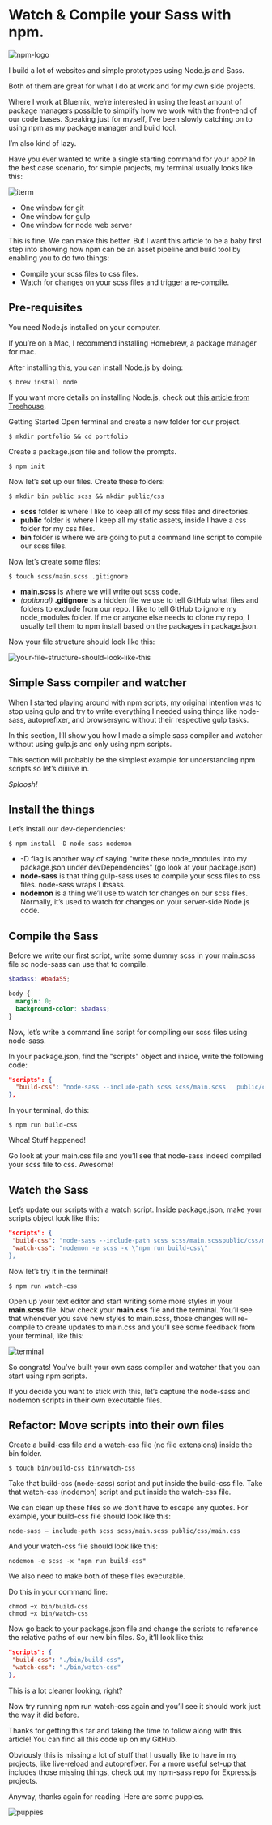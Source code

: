 # Watch & Compile your Sass with npm.

![npm-logo](https://cdn-images-1.medium.com/max/800/1*0fr3PbT2XqjsMD52sc2-NQ.png)

I build a lot of websites and simple prototypes using Node.js and Sass.

Both of them are great for what I do at work and for my own side projects.

Where I work at Bluemix, we’re interested in using the least amount of package managers possible to simplify how we work with the front-end of our code bases. Speaking just for myself, I’ve been slowly catching on to using npm as my package manager and build tool.

I’m also kind of lazy.

Have you ever wanted to write a single starting command for your app? In the best case scenario, for simple projects, my terminal usually looks like this:

![iterm](https://cdn-images-1.medium.com/max/800/1*jldAraopNj972njyWe71Fg.png)

* One window for git
* One window for gulp
* One window for node web server

This is fine. We can make this better. But I want this article to be a baby first step into showing how npm can be an asset pipeline and build tool by enabling you to do two things:

* Compile your scss files to css files.
* Watch for changes on your scss files and trigger a re-compile.

## Pre-requisites

You need Node.js installed on your computer.

If you’re on a Mac, I recommend installing Homebrew, a package manager for mac.

After installing this, you can install Node.js by doing:

```
$ brew install node
```

If you want more details on installing Node.js, check out [this article from Treehouse](http://blog.teamtreehouse.com/install-node-js-npm-mac).

Getting Started Open terminal and create a new folder for our project.

```
$ mkdir portfolio && cd portfolio
```

Create a package.json file and follow the prompts.

```
$ npm init
```

Now let’s set up our files. Create these folders:

```
$ mkdir bin public scss && mkdir public/css
```
* **scss** folder is where I like to keep all of my scss files and directories.
* **public** folder is where I keep all my static assets, inside I have a css folder for my css files.
* **bin** folder is where we are going to put a command line script to compile our scss files.

Now let’s create some files:

```
$ touch scss/main.scss .gitignore
```
* **main.scss** is where we will write out scss code.
* *(optional)* **.gitignore** is a hidden file we use to tell GitHub what files and folders to exclude from our repo. I like to tell GitHub to ignore my node_modules folder. If me or anyone else needs to clone my repo, I usually tell them to npm install based on the packages in package.json.

Now your file structure should look like this:

![your-file-structure-should-look-like-this](https://cdn-images-1.medium.com/max/800/1*21kxMu-JL__TXtFo5QLzJw.png)

## Simple Sass compiler and watcher

When I started playing around with npm scripts, my original intention was to stop using gulp and try to write everything I needed using things like node-sass, autoprefixer, and browsersync without their respective gulp tasks.

In this section, I’ll show you how I made a simple sass compiler and watcher without using gulp.js and only using npm scripts.

This section will probably be the simplest example for understanding npm scripts so let’s diiiiive in.

*Sploosh!*

## Install the things

Let’s install our dev-dependencies:

```
$ npm install -D node-sass nodemon
```
* -D flag is another way of saying "write these node_modules into my package.json under devDependencies" (go look at your package.json)
* **node-sass** is that thing gulp-sass uses to compile your scss files to css files. node-sass wraps Libsass.
* **nodemon** is a thing we’ll use to watch for changes on our scss files. Normally, it’s used to watch for changes on your server-side Node.js code.

## Compile the Sass

Before we write our first script, write some dummy scss in your main.scss file so node-sass can use that to compile.

```scss
$badass: #bada55;

body {
  margin: 0;
  background-color: $badass;
}
```

Now, let’s write a command line script for compiling our scss files using node-sass.

In your package.json, find the "scripts" object and inside, write the following code:

```json
"scripts": {
  "build-css": "node-sass --include-path scss scss/main.scss   public/css/main.css"
},
```

In your terminal, do this:

```
$ npm run build-css
```

Whoa! Stuff happened!

Go look at your main.css file and you’ll see that node-sass indeed compiled your scss file to css. Awesome!

## Watch the Sass

Let’s update our scripts with a watch script. Inside package.json, make your scripts object look like this:

```json
"scripts": {
 "build-css": "node-sass --include-path scss scss/main.scsspublic/css/main.css",
 "watch-css": "nodemon -e scss -x \"npm run build-css\"
},
```

Now let’s try it in the terminal!

```
$ npm run watch-css
```

Open up your text editor and start writing some more styles in your **main.scss** file. Now check your **main.css** file and the terminal. You’ll see that whenever you save new styles to main.scss, those changes will re-compile to create updates to main.css and you’ll see some feedback from your terminal, like this:

![terminal](https://cdn-images-1.medium.com/max/800/1*f6Uw8hOunC31odya6Uk4Lw.png)

So congrats! You’ve built your own sass compiler and watcher that you can start using npm scripts.

If you decide you want to stick with this, let’s capture the node-sass and nodemon scripts in their own executable files.

## Refactor: Move scripts into their own files

Create a build-css file and a watch-css file (no file extensions) inside the bin folder.

```
$ touch bin/build-css bin/watch-css
```

Take that build-css (node-sass) script and put inside the build-css file.
Take that watch-css (nodemon) script and put inside the watch-css file.

We can clean up these files so we don’t have to escape any quotes. For example, your build-css file should look like this:

```
node-sass — include-path scss scss/main.scss public/css/main.css
```

And your watch-css file should look like this:

```
nodemon -e scss -x "npm run build-css"
```

We also need to make both of these files executable.

Do this in your command line:

```
chmod +x bin/build-css
chmod +x bin/watch-css
```

Now go back to your package.json file and change the scripts to reference the relative paths of our new bin files. So, it’ll look like this:

```json
"scripts": {
 "build-css": "./bin/build-css",
 "watch-css": "./bin/watch-css"
},
```

This is a lot cleaner looking, right?

Now try running npm run watch-css again and you’ll see it should work just the way it did before.

Thanks for getting this far and taking the time to follow along with this article! You can find all this code up on my GitHub.

Obviously this is missing a lot of stuff that I usually like to have in my projects, like live-reload and autoprefixer. For a more useful set-up that includes those missing things, check out my npm-sass repo for Express.js projects.

Anyway, thanks again for reading. Here are some puppies.

![puppies](https://cdn-images-1.medium.com/max/800/1*l_I1sL8XOWAr_3kjmjMf2w.gif)
